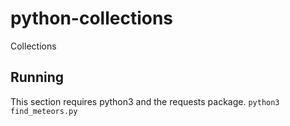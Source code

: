 # python-collections
Collections

## Running
This section requires python3 and the requests package.
`python3 find_meteors.py`
